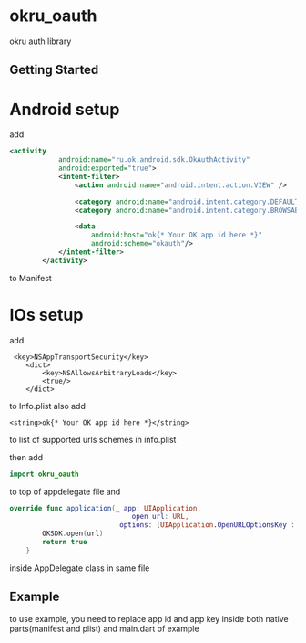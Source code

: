 # okru_oauth

okru auth library

## Getting Started

# Android setup 

add 
```xml
<activity
            android:name="ru.ok.android.sdk.OkAuthActivity"
            android:exported="true">
            <intent-filter>
                <action android:name="android.intent.action.VIEW" />

                <category android:name="android.intent.category.DEFAULT" />
                <category android:name="android.intent.category.BROWSABLE" />

                <data
                    android:host="ok{* Your OK app id here *}"
                    android:scheme="okauth"/>
            </intent-filter>
        </activity>
```
to Manifest 


# IOs setup 

add 
```
 <key>NSAppTransportSecurity</key>
    <dict>
        <key>NSAllowsArbitraryLoads</key>
        <true/>
    </dict>
```
to Info.plist
also add 
```
<string>ok{* Your OK app id here *}</string>
```
to list of supported urls schemes in info.plist

then add

```swift 
import okru_oauth
```
to top of appdelegate file 
and 
```swift
override func application(_ app: UIApplication,
                              open url: URL,
                           options: [UIApplication.OpenURLOptionsKey : Any] = [:]) -> Bool {
        OKSDK.open(url)
        return true
    }
```
inside AppDelegate class in same file

## Example
to use example, you need to replace app id and app key inside both native parts(manifest and plist) and main.dart of example 
